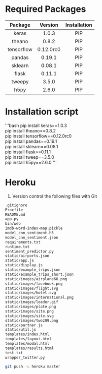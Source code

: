 
# Required Packages

| Package    | Version   | Installation |
|:----------:|:---------:|:------------:|
| keras      | 1.0.3     |    PIP       |
| theano     | 0.8.2     |    PIP       |
| tensorflow | 0.12.0rc0 |    PIP       |
| pandas     | 0.19.1    |    PIP       |
| sklearn    | 0.08.1    |    PIP       |
| flask      | 0.11.1    |    PIP       |
| tweepy     | 3.5.0     |    PIP       |
| h5py       | 2.6.0     |    PIP       |

# Installation script

'''bash
pip install keras==1.0.3       
pip install theano==0.8.2       
pip install tensorflow==0.12.0rc0       
pip install pandas==0.19.1       
pip install sklearn==0.08.1       
pip install flask==0.11.1       
pip install tweep==3.5.0       
pip install h5py==2.6.0
'''

# Heroku

1. Version control the following files with Git
```bash
.gitignore
Procfile
README.md
app.py
bin/web
imdb-word-index-map.pickle
model_cnn_sentiment.h5
model_cnn_sentiment.json
requirements.txt
runtime.txt
sentiment_predictor.py
static/airports.json
static/app.js
static/display.js
static/example_trips.json
static/example_trips_short.json
static/images/airplane68.png
static/images/facebook.png
static/images/flight.svg
static/images/hotel.svg
static/images/international.png
static/images/loader.gif
static/images/plate.png
static/images/site.png
static/images/site.svg
static/images/two209.png
static/partner.js
static/util.js
templates/index.html
templates/layout.html
templates/modal.html
templates/results.html
test.txt
wrapper_twitter.py
```

```bash
git push -u heroku master
```







